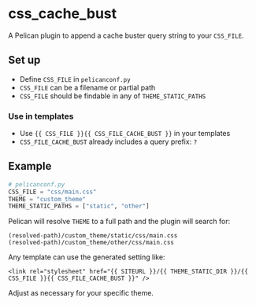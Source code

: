 # css_cache_bust
A Pelican plugin to append a cache buster query string to your `CSS_FILE`.

## Set up
* Define `CSS_FILE` in `pelicanconf.py`
* `CSS_FILE` can be a filename or partial path
* `CSS_FILE` should be findable in any of `THEME_STATIC_PATHS`

### Use in templates
* Use `{{ CSS_FILE }}{{ CSS_FILE_CACHE_BUST }}` in your templates
* `CSS_FILE_CACHE_BUST` already includes a query prefix: `?`

## Example
```python
# pelicanconf.py
CSS_FILE = "css/main.css"
THEME = "custom_theme"
THEME_STATIC_PATHS = ["static", "other"]
```

Pelican will resolve `THEME` to a full path and the plugin will search
for:
```
(resolved-path)/custom_theme/static/css/main.css
(resolved-path)/custom_theme/other/css/main.css
```

Any template can use the generated setting like:
```jinja
<link rel="stylesheet" href="{{ SITEURL }}/{{ THEME_STATIC_DIR }}/{{ CSS_FILE }}{{ CSS_FILE_CACHE_BUST }}" />
```

Adjust as necessary for your specific theme.
